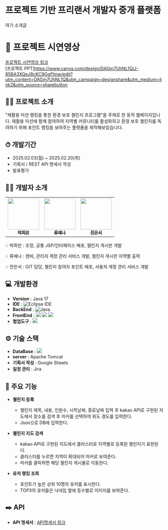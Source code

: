 # 프로젝트 기반 프리랜서 개발자 중개 플랫폼 
여기 소개글

# 🎥 프로젝트 시연영상

[프로젝트 시연영상 링크](https://youtu.be/wbu8Rfeoq30)
<br/>
[프로젝트 PPT]https://www.canva.com/design/DAGm7UhNL1Q/J-85BA3XQeJ8cKC9Ggf1mw/edit?utm_content=DAGm7UhNL1Q&utm_campaign=designshare&utm_medium=link2&utm_source=sharebutton


## 👨‍🏫 프로젝트 소개
"재활용 미션 랭킹을 통한 환경 보호 챌린지 프로그램"을 주제로 한 동적 웹페이지입니다. 재활용 미션에 함께 참여하여 지역별 커뮤니티를 활성화하고 환경 보호 챌린지를 독려하기 위해 포인트 랭킹을 보여주는 플랫폼을 제작해보았습니다.




## ⏱ 개발기간
- 2025.02.03(월) ~ 2025.02.20(목)
- 기획서 / REST API 명세서 작성
- 발표평가




## 🙋‍♂️ 개발자 소개

<table>
  <tbody>
    <tr>
     <td align="center"><a href="https://github.com/PHM-dung2"><img src="" width="100px;"  alt=""/><br /><sub><b>박희만  </b></sub></a><br /></td>
      <td align="center"><a href="https://github.com/Ryuyena0305"><img src="" width="100px;" alt="" /><br /><sub><b> 류예나 </b></sub></a><br /></td>
      <td align="center"><a href="https://github.com/ithodol"><img src="" width="100px;" alt=""/><br /><sub><b> 전은서 </b></sub></a><br /></td>
     <tr/>
  </tbody>
</table>


💡 박희만 : 조장, 공통 JSP/인터페이스 배포, 챌린지 게시판 개발

💡 류예나 : 캔바, 관리자 계정 관리 서비스 개발, 챌린지 게시판 지역별 출력

💡 전은서 : GIT 담당, 챌린지 참여자 포인트 배포, 사용자 계정 관리 서비스 개발




## 💻 개발환경
- **Version** : Java 17
- **IDE** : ![Eclipse IDE](https://img.shields.io/badge/Eclipse%20IDE-2C2255.svg?&style=for-the-badge&logo=Eclipse%20IDE&logoColor=white)
- **BackEnd** : ![Java](https://img.shields.io/badge/Java-007396.svg?&style=for-the-badge&logo=Java&logoColor=white) 
- **FrontEnd** :  <img src="https://img.shields.io/badge/html5-E34F26?style=for-the-badge&logo=html5&logoColor=white"> 
  <img src="https://img.shields.io/badge/css-1572B6?style=for-the-badge&logo=css3&logoColor=white"> 
  <img src="https://img.shields.io/badge/javascript-F7DF1E?style=for-the-badge&logo=javascript&logoColor=black">
- **협업도구** : <img src="https://img.shields.io/badge/github-181717?style=for-the-badge&logo=github&logoColor=white">



## ⚙️ 기술 스택
- **DataBase** : <img src="https://img.shields.io/badge/mysql-4479A1?style=for-the-badge&logo=mysql&logoColor=white"> 
- **server** : Apache Tomcat
- **기획서 작성** : Google Sheets
- **일정 관리** : Jira




## 📌 주요 기능
- **챌린지 등록**
  - 챌린지 제목, 내용, 인원수, 시작날짜, 종료날짜 입력 후 kakao API로 구현된 지도에서 장소를 검색 후 마커를 선택하여 위도 경도를 입력한다.
  - Json으로 DB에 입력한다.


    
- **챌린지 지도 검색**
  - kakao API로 구현된 지도에서 클러스터로 지역별로 등록된 챌린지가 표현된다.
  - 클러스터를 누르면 지역이 확대되어 마커로 보여준다.
  - 마커를 클릭하면 해당 챌린지 게시물로 이동한다.


    
- **유저 랭킹 조회**
  - 포인트가 높은 상위 10명의 유저를 표시한다.
  - TOP3의 유저들은 닉네임 옆에 등수별로 이미지를 보여준다.
    


 
## ✒️ API
- **API 명세서** : [API명세서 링크](https://docs.google.com/spreadsheets/d/10N5DFd7VoDViOcDsw-X1zcQP-eSt3jQMj933DkEu8SQ/edit?gid=1012366780#gid=1012366780)
